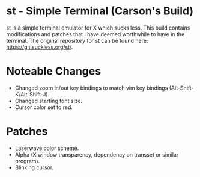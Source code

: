 # st - Simple Terminal (Carson's Build)
st is a simple terminal emulator for X which sucks less. This build contains modifications and patches that I have deemed worthwhile to have in the terminal. The original repository for st can be found here: https://git.suckless.org/st/.

# Noteable Changes
- Changed zoom in/out key bindings to match vim key bindings (Alt-Shift-K/Alt-Shift-J).
- Changed starting font size.
- Cursor color set to red.

# Patches
- Laserwave color scheme.
- Alpha (X window transparency, dependency on transset or similar program).
- Blinking cursor.
